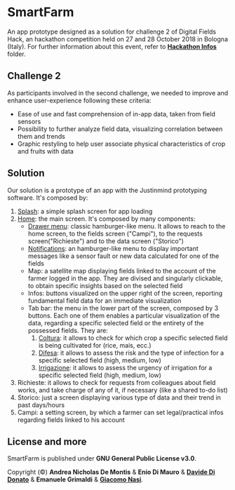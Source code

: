 # SmartFarm

An app prototype designed as a solution for challenge 2 of Digital Fields Hack, an hackathon competition held on 27 and 28 October 2018 in Bologna (Italy). For further information about this event, refer to [**Hackathon Infos**](https://github.com/MrOverflOOw/SmartFarm/tree/master/Hackathon%20Infos) folder.

## Challenge 2

As participants involved in the second challenge, we needed to improve and enhance user-experience following these criteria:
* Ease of use and fast comprehension of in-app data, taken from field sensors
* Possibility to further analyze field data, visualizing correlation between them and trends
* Graphic restyling to help user associate physical characteristics of crop and fruits with data

## Solution

Our solution is a prototype of an app with the Justinmind prototyping software. It's composed by:
1. [Splash](https://github.com/MrOverflOOw/SmartFarm/blob/master/Screenshots/Splash.png): a simple splash screen for app loading
2. [Home](https://github.com/MrOverflOOw/SmartFarm/blob/master/Screenshots/Home.png): the main screen. It's composed by many components:
   - [Drawer menu](https://github.com/MrOverflOOw/SmartFarm/blob/master/Screenshots/Menu%20hamburger.png): classic hamburger-like menu. It allows to reach to the home screen, to the fields screen ("Campi"), to the requests screen("Richieste") and to the data screen ("Storico")
   - [Notifications](https://github.com/MrOverflOOw/SmartFarm/blob/master/Screenshots/Notifications.png): an hamburger-like menu to display important messages like a sensor fault or new data calculated for one of the fields
   - Map: a satellite map displaying fields linked to the account of the farmer logged in the app. They are divised and singularly clickable, to obtain specific insights based on the selected field
   - Infos: buttons visualized on the upper right of the screen, reporting fundamental field data for an immediate visualization 
   - Tab bar: the menu in the lower part of the screen, composed by 3 buttons. Each one of them enables a particular visualization of the data, regarding a specific selected field or the entirety of the possessed fields. They are:
     1. [Coltura](https://github.com/MrOverflOOw/SmartFarm/blob/master/Screenshots/Coltura.png): it allows to check for which crop a specific selected field is being cultivated for (rice, mais, ecc.)
     2. [Difesa](https://github.com/MrOverflOOw/SmartFarm/blob/master/Screenshots/Difesa.png): it allows to assess the risk and the type of infection for a specific selected field (high, medium, low)
     3. [Irrigazione](https://github.com/MrOverflOOw/SmartFarm/blob/master/Screenshots/Irrigazione.png): it allows to assess the urgency of irrigation for a specific selected field (high, medium, low)
3. Richieste: it allows to check for requests from colleagues about field works, and take charge of any of it, if necessary (like a shared to-do list)
4. Storico: just a screen displaying various type of data and their trend in past days/hours
5. Campi: a setting screen, by which a farmer can set legal/practical infos regarding fields linked to his account

## License and more

SmartFarm is published under **GNU General Public License v3.0**.

Copyright (©) **Andrea Nicholas De Montis** & **Enio Di Mauro** & [**Davide Di Donato**](https://github.com/MrOverflOOw) & **Emanuele Grimaldi** & [**Giacomo Nasi**](https://github.com/GiacomoNasi).
